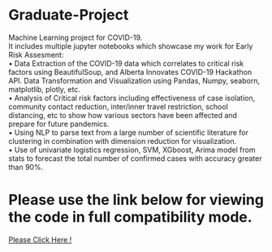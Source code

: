 # Graduate-Project
Machine Learning project for COVID-19.
</br>
It includes multiple jupyter notebooks which showcase my work for Early Risk Assesment:
</br>
•	Data Extraction of the COVID-19 data which correlates to critical risk factors using BeautifulSoup, and Alberta Innovates COVID-19 Hackathon API. Data Transformation and Visualization using Pandas, Numpy, seaborn, matplotlib, plotly, etc.
</br>
•	Analysis of Critical risk factors including effectiveness of case isolation, community contact reduction, inter/inner travel restriction, school distancing, etc to show how various sectors have been affected and prepare for future pandemics.
</br>
•	Using NLP to parse text from a large number of scientific literature for clustering in combination with dimension reduction for visualization.</br>
•	Use of univariate logistics regression, SVM, XGboost, Arima model from stats to forecast the total number of confirmed cases with accuracy greater than 90%.</br>
# Please use the link below for viewing the code in full compatibility mode.
[Please Click Here !](https://nbviewer.jupyter.org/)
